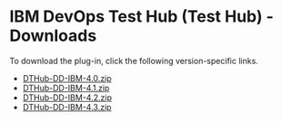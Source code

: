 # IBM DevOps Test Hub (Test Hub) - Downloads

To download the plug-in, click the following version-specific links.
- [DTHub-DD-IBM-4.0.zip](https://raw.githubusercontent.com/UrbanCode/IBM-UCD-PLUGINS/main/files/IBMDevOpsTestHub/DTHub-DD-IBM-4.0.zip)
- [DTHub-DD-IBM-4.1.zip](https://raw.githubusercontent.com/UrbanCode/IBM-UCD-PLUGINS/main/files/IBMDevOpsTestHub/DTHub-DD-IBM-4.1.zip)
- [DTHub-DD-IBM-4.2.zip](https://raw.githubusercontent.com/UrbanCode/IBM-UCD-PLUGINS/main/files/IBMDevOpsTestHub/DTHub-DD-IBM-4.2.zip)
- [DTHub-DD-IBM-4.3.zip](https://raw.githubusercontent.com/UrbanCode/IBM-UCD-PLUGINS/main/files/IBMDevOpsTestHub/DTHub-DD-IBM-4.3.zip)
